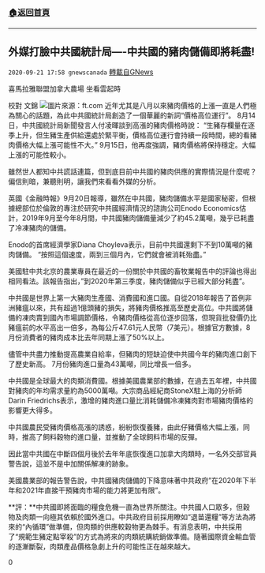 ###  [:house:返回首頁](https://github.com/ourhimalayas/txt)
---

## 外媒打臉中共國統計局&#8212;-中共國的豬肉儲備即將耗盡!
`2020-09-21 17:58 gnewscanada` [轉載自GNews](https://gnews.org/zh-hant/375273/)

喜馬拉雅聯盟加拿大農場 坐看雲起時

校對 文錦
![](https://s3.amazonaws.com/gnews-media-offload/wp-content/uploads/2020/09/21174904/http___com.ft_.imagepublish.upp-prod-us.s3.amazonaws.jpg)圖片來源：ft.com 
近年尤其是八月以來豬肉價格的上漲一直是人們極為關心的話題，為此中共國統計局創造了一個華麗的新詞“價格高位運行”。 8月14日，中共國統計局新聞發言人付凌暉談到高漲的豬肉價格時說： “生豬存欄量在逐季上升，但生豬生產供給還處於緊平衡，價格高位運行會持續一段時間，總的看豬肉價格大幅上漲可能性不大。” 9月15日，他再度強調，豬肉價格將保持穩定。大幅上漲的可能性較小。

雖然世人都知中共謊話連篇，但到底目前中共國的豬肉供應的實際情況是什麼呢？偏信則暗，兼聽則明，讓我們來看看外媒的分析。

英國《金融時報》9月20日報導，雖然在中共國，豬肉儲備水平是國家秘密，但根據總部位於倫敦的專注於研究中共國經濟情況的諮詢公司Enodo Economics估計，2019年9月至今年8月間，中共國豬肉儲備量減少了約45.2萬噸，幾乎已耗盡了冷凍豬肉的儲備。

Enodo的首席經濟學家Diana Choyleva表示，目前中共國還剩下不到10萬噸的豬肉儲備。 “按照這個速度，兩到三個月內，它們就會被消耗殆盡。”

美國駐中共北京的農業專員在最近的一份關於中共國的畜牧業報告中的評論也得出相同看法。該報告指出，”到2020年第三季度，豬肉儲備似乎已經大部分耗盡”。

中共國是世界上第一大豬肉生產國、消費國和進口國。自從2018年報告了首例非洲豬瘟以來，共有超過1億頭豬的損失，將豬肉價格推高至歷史高位。中共國將儲備的凍肉賣到國內市場調節價格，令豬肉價格從高位逐步回落，但現貨批發價仍比豬瘟前的水平高出一倍多，為每公斤47.61元人民幣（7美元）。根據官方數據，8月份消費者的豬肉成本比去年同期上漲了50%以上。

儘管中共盡力推動提高農業自給率，但豬肉的短缺迫使中共國今年的豬肉進口創下了歷史新高。 7月份豬肉進口量為43萬噸，同比增長一倍多。

中共國是全球最大的肉類消費國。根據美國農業部的數據，在過去五年裡，中共國對豬肉的年均需求量約為5000萬噸。大宗商品經紀商StoneX駐上海的分析師Darin Friedrichs表示，激增的豬肉進口量比消耗儲備冷凍豬肉對市場豬肉價格的影響更大得多。

中共國農民受豬肉價格高漲的誘惑，紛紛恢復養豬，由此仔豬價格大幅上漲，同時，推高了飼料穀物的進口量，並推動了全球飼料市場的反彈。

因此當中共國在中斷四個月後於去年年底恢復進口加拿大肉類時，一名外交部官員警告說，這並不是中加關係解凍的跡象。

美國農業部的報告警告說，中共國豬肉儲備的下降意味著中共政府”在2020年下半年和2021年直接干預豬肉市場的能力將更加有限”。

**評：**中共國即將面臨的糧食危機一直為世界所關注。中共國人口眾多，但穀物及肉類一向極其依賴於國外進口。中共政府目前採用瞭如“退苗還糧”等方法為將來的“內循環”做準備，但肉類的供應較穀物更為棘手。有消息表明，中共採用了“規範生豬定點宰殺”的方式為將來的肉類統購統銷做準備。隨著國際資金輸血管的逐漸斷裂，肉類產品價格急劇上升的可能性正在越來越大。

0
